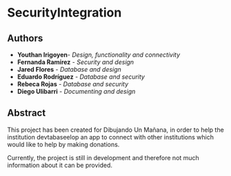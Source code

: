 # SecurityIntegration
 
 ## Authors
  - **Youthan Irigoyen**- *Design, functionality and connectivity*
  - **Fernanda Ramírez** - *Security and design*
  - **Jared Flores** - *Database and design*
  - **Eduardo Rodríguez** - *Database and security*
  - **Rebeca Rojas** - *Database and security*
  - **Diego Ulibarri** - *Documenting and design*
 
 ## Abstract
 This project has been created for Dibujando Un Mañana, in order to help the institution devtabaseelop an app to connect with other institutions which would like to help by making donations. 
 
 Currently, the project is still in development and therefore not much information about it can be provided.
 
